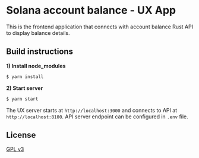 # Solana account balance - UX App

This is the frontend application that connects with account balance Rust API to display balance details.

## Build instructions

**1) Install node_modules**

```bash
$ yarn install
```

**2) Start server**

```bash
$ yarn start
```

The UX server starts at `http://localhost:3000` and connects to API at `http://localhost:8100`. API server endpoint can be configured in `.env` file.

## License

[GPL v3](https://github.com/RijulGulati/solana-balance/blob/main/LICENSE)
